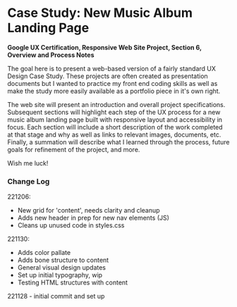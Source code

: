 # Case Study: New Music Album Landing Page

**Google UX Certification, Responsive Web Site Project, Section 6, Overview and Process Notes**

The goal here is to present a web-based version of a fairly standard UX Design Case Study. These projects are often created as presentation documents but I wanted to practice my front end coding skills as well as make the study more easily available as a portfolio piece in it's own right.

The web site will present an introduction and overall project specifications. Subsequent sections will highlight each step of the UX process for a new music album landing page built with responsive layout and accessibility in focus. Each section will include a short description of the work completed at that stage and why as well as links to relevant images, documents, etc. Finally, a summation will describe what I learned through the process, future goals for refinement of the project, and more.

Wish me luck!

### Change Log

221206:

- New grid for 'content', needs clarity and cleanup
- Adds new header in prep for new nav elements (JS)
- Cleans up unused code in styles.css

221130:

- Adds color pallate
- Adds bone structure to content
- General visual design updates
- Set up initial typography, wip
- Testing HTML structures with content

221128 - initial commit and set up
